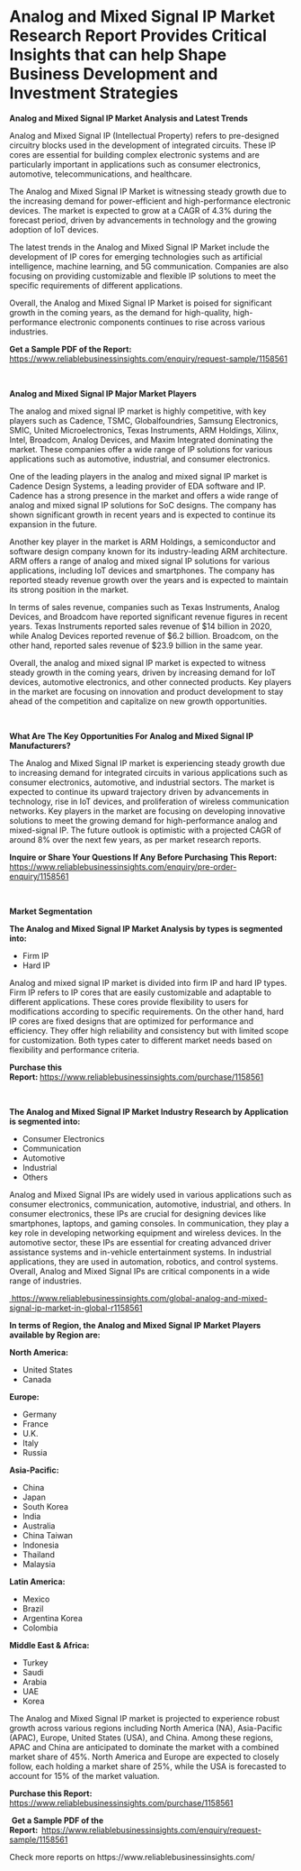 <p><h1>Analog and Mixed Signal IP Market Research Report Provides Critical Insights that can help Shape Business Development and Investment Strategies</h1></p><p><strong>Analog and Mixed Signal IP Market Analysis and Latest Trends</strong></p>
<p><p>Analog and Mixed Signal IP (Intellectual Property) refers to pre-designed circuitry blocks used in the development of integrated circuits. These IP cores are essential for building complex electronic systems and are particularly important in applications such as consumer electronics, automotive, telecommunications, and healthcare.</p><p>The Analog and Mixed Signal IP Market is witnessing steady growth due to the increasing demand for power-efficient and high-performance electronic devices. The market is expected to grow at a CAGR of 4.3% during the forecast period, driven by advancements in technology and the growing adoption of IoT devices.</p><p>The latest trends in the Analog and Mixed Signal IP Market include the development of IP cores for emerging technologies such as artificial intelligence, machine learning, and 5G communication. Companies are also focusing on providing customizable and flexible IP solutions to meet the specific requirements of different applications.</p><p>Overall, the Analog and Mixed Signal IP Market is poised for significant growth in the coming years, as the demand for high-quality, high-performance electronic components continues to rise across various industries.</p></p>
<p><strong>Get a Sample PDF of the Report:&nbsp;</strong> <a href="https://www.reliablebusinessinsights.com/enquiry/request-sample/1158561">https://www.reliablebusinessinsights.com/enquiry/request-sample/1158561</a></p>
<p>&nbsp;</p>
<p><strong>Analog and Mixed Signal IP Major Market Players</strong></p>
<p><p>The analog and mixed signal IP market is highly competitive, with key players such as Cadence, TSMC, Globalfoundries, Samsung Electronics, SMIC, United Microelectronics, Texas Instruments, ARM Holdings, Xilinx, Intel, Broadcom, Analog Devices, and Maxim Integrated dominating the market. These companies offer a wide range of IP solutions for various applications such as automotive, industrial, and consumer electronics.</p><p>One of the leading players in the analog and mixed signal IP market is Cadence Design Systems, a leading provider of EDA software and IP. Cadence has a strong presence in the market and offers a wide range of analog and mixed signal IP solutions for SoC designs. The company has shown significant growth in recent years and is expected to continue its expansion in the future.</p><p>Another key player in the market is ARM Holdings, a semiconductor and software design company known for its industry-leading ARM architecture. ARM offers a range of analog and mixed signal IP solutions for various applications, including IoT devices and smartphones. The company has reported steady revenue growth over the years and is expected to maintain its strong position in the market.</p><p>In terms of sales revenue, companies such as Texas Instruments, Analog Devices, and Broadcom have reported significant revenue figures in recent years. Texas Instruments reported sales revenue of $14 billion in 2020, while Analog Devices reported revenue of $6.2 billion. Broadcom, on the other hand, reported sales revenue of $23.9 billion in the same year.</p><p>Overall, the analog and mixed signal IP market is expected to witness steady growth in the coming years, driven by increasing demand for IoT devices, automotive electronics, and other connected products. Key players in the market are focusing on innovation and product development to stay ahead of the competition and capitalize on new growth opportunities.</p></p>
<p>&nbsp;</p>
<p><strong>What Are The Key Opportunities For Analog and Mixed Signal IP Manufacturers?</strong></p>
<p><p>The Analog and Mixed Signal IP market is experiencing steady growth due to increasing demand for integrated circuits in various applications such as consumer electronics, automotive, and industrial sectors. The market is expected to continue its upward trajectory driven by advancements in technology, rise in IoT devices, and proliferation of wireless communication networks. Key players in the market are focusing on developing innovative solutions to meet the growing demand for high-performance analog and mixed-signal IP. The future outlook is optimistic with a projected CAGR of around 8% over the next few years, as per market research reports.</p></p>
<p><strong>Inquire or Share Your Questions If Any Before Purchasing This Report:</strong> <a href="https://www.reliablebusinessinsights.com/enquiry/pre-order-enquiry/1158561">https://www.reliablebusinessinsights.com/enquiry/pre-order-enquiry/1158561</a></p>
<p>&nbsp;</p>
<p><strong>Market Segmentation</strong></p>
<p><strong>The Analog and Mixed Signal IP Market Analysis by types is segmented into:</strong></p>
<p><ul><li>Firm IP</li><li>Hard IP</li></ul></p>
<p><p>Analog and mixed signal IP market is divided into firm IP and hard IP types. Firm IP refers to IP cores that are easily customizable and adaptable to different applications. These cores provide flexibility to users for modifications according to specific requirements. On the other hand, hard IP cores are fixed designs that are optimized for performance and efficiency. They offer high reliability and consistency but with limited scope for customization. Both types cater to different market needs based on flexibility and performance criteria.</p></p>
<p><strong>Purchase this Report:&nbsp;</strong><a href="https://www.reliablebusinessinsights.com/purchase/1158561">https://www.reliablebusinessinsights.com/purchase/1158561</a></p>
<p>&nbsp;</p>
<p><strong>The Analog and Mixed Signal IP Market Industry Research by Application is segmented into:</strong></p>
<p><ul><li>Consumer Electronics</li><li>Communication</li><li>Automotive</li><li>Industrial</li><li>Others</li></ul></p>
<p><p>Analog and Mixed Signal IPs are widely used in various applications such as consumer electronics, communication, automotive, industrial, and others. In consumer electronics, these IPs are crucial for designing devices like smartphones, laptops, and gaming consoles. In communication, they play a key role in developing networking equipment and wireless devices. In the automotive sector, these IPs are essential for creating advanced driver assistance systems and in-vehicle entertainment systems. In industrial applications, they are used in automation, robotics, and control systems. Overall, Analog and Mixed Signal IPs are critical components in a wide range of industries.</p></p>
<p><a href="https://www.reliablebusinessinsights.com/global-analog-and-mixed-signal-ip-market-in-global-r1158561">&nbsp;https://www.reliablebusinessinsights.com/global-analog-and-mixed-signal-ip-market-in-global-r1158561</a></p>
<p><strong>In terms of Region, the Analog and Mixed Signal IP Market Players available by Region are:</strong></p>
<p>
    <p> <strong> North America: </strong>
        <ul>
            <li>United States</li>
            <li>Canada</li>
        </ul>
        </p> 
    <p> <strong> Europe: </strong>
        <ul>
            <li>Germany</li>
            <li>France</li>
            <li>U.K.</li>
            <li>Italy</li>
            <li>Russia</li>
        </ul>
        </p> 
    <p> <strong> Asia-Pacific: </strong>
        <ul>
            <li>China</li>
            <li>Japan</li>
            <li>South Korea</li>
            <li>India</li>
            <li>Australia</li>
            <li>China Taiwan</li>
            <li>Indonesia</li>
            <li>Thailand</li>
            <li>Malaysia</li>
        </ul>
        </p> 
    <p> <strong> Latin America: </strong>
        <ul>
            <li>Mexico</li>
            <li>Brazil</li>
            <li>Argentina Korea</li>
            <li>Colombia</li>
        </ul>
        </p> 
    <p> <strong> Middle East & Africa: </strong>
        <ul>
            <li>Turkey</li>
            <li>Saudi</li>
            <li>Arabia</li>
            <li>UAE</li>
            <li>Korea</li>
        </ul>
    </p>
    </p>
<p><p>The Analog and Mixed Signal IP market is projected to experience robust growth across various regions including North America (NA), Asia-Pacific (APAC), Europe, United States (USA), and China. Among these regions, APAC and China are anticipated to dominate the market with a combined market share of 45%. North America and Europe are expected to closely follow, each holding a market share of 25%, while the USA is forecasted to account for 15% of the market valuation.</p></p>
<p><strong>Purchase this Report: </strong><a href="https://www.reliablebusinessinsights.com/purchase/1158561">https://www.reliablebusinessinsights.com/purchase/1158561</a></p>
<p>&nbsp;<strong>Get a Sample PDF of the Report:&nbsp;&nbsp;</strong><a href="https://www.reliablebusinessinsights.com/enquiry/request-sample/1158561">https://www.reliablebusinessinsights.com/enquiry/request-sample/1158561</a></p>
<p><strong></strong></p>
<p>Check more reports on https://www.reliablebusinessinsights.com/</p>